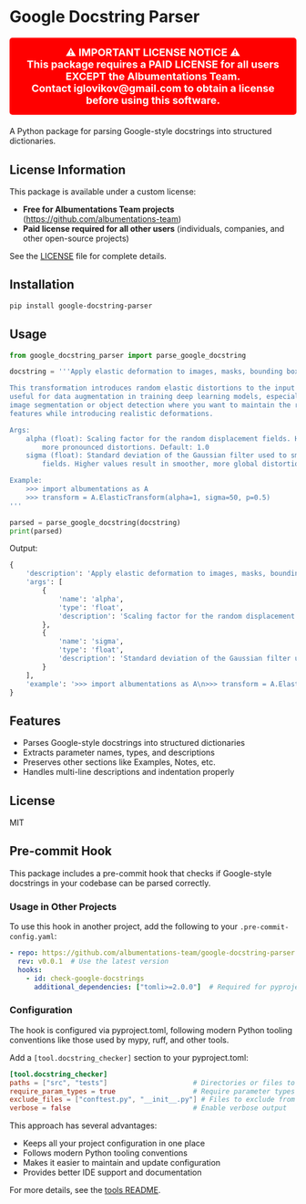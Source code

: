 # Google Docstring Parser

<div style="background-color: #ff0000; color: white; padding: 15px; margin: 20px 0; font-size: 18px; font-weight: bold; text-align: center; border-radius: 5px;">
⚠️ IMPORTANT LICENSE NOTICE ⚠️<br>
This package requires a PAID LICENSE for all users EXCEPT the Albumentations Team.<br>
Contact iglovikov@gmail.com to obtain a license before using this software.
</div>

A Python package for parsing Google-style docstrings into structured dictionaries.

## License Information

This package is available under a custom license:
- **Free for Albumentations Team projects** (https://github.com/albumentations-team)
- **Paid license required for all other users** (individuals, companies, and other open-source projects)

See the [LICENSE](LICENSE) file for complete details.

## Installation

```bash
pip install google-docstring-parser
```

## Usage

```python
from google_docstring_parser import parse_google_docstring

docstring = '''Apply elastic deformation to images, masks, bounding boxes, and keypoints.

This transformation introduces random elastic distortions to the input data. It's particularly
useful for data augmentation in training deep learning models, especially for tasks like
image segmentation or object detection where you want to maintain the relative positions of
features while introducing realistic deformations.

Args:
    alpha (float): Scaling factor for the random displacement fields. Higher values result in
        more pronounced distortions. Default: 1.0
    sigma (float): Standard deviation of the Gaussian filter used to smooth the displacement
        fields. Higher values result in smoother, more global distortions. Default: 50.0

Example:
    >>> import albumentations as A
    >>> transform = A.ElasticTransform(alpha=1, sigma=50, p=0.5)
'''

parsed = parse_google_docstring(docstring)
print(parsed)
```

Output:
```python
{
    'description': 'Apply elastic deformation to images, masks, bounding boxes, and keypoints.\n\nThis transformation introduces random elastic distortions to the input data. It\'s particularly\nuseful for data augmentation in training deep learning models, especially for tasks like\nimage segmentation or object detection where you want to maintain the relative positions of\nfeatures while introducing realistic deformations.',
    'args': [
        {
            'name': 'alpha',
            'type': 'float',
            'description': 'Scaling factor for the random displacement fields. Higher values result in\nmore pronounced distortions. Default: 1.0'
        },
        {
            'name': 'sigma',
            'type': 'float',
            'description': 'Standard deviation of the Gaussian filter used to smooth the displacement\nfields. Higher values result in smoother, more global distortions. Default: 50.0'
        }
    ],
    'example': '>>> import albumentations as A\n>>> transform = A.ElasticTransform(alpha=1, sigma=50, p=0.5)'
}
```

## Features

- Parses Google-style docstrings into structured dictionaries
- Extracts parameter names, types, and descriptions
- Preserves other sections like Examples, Notes, etc.
- Handles multi-line descriptions and indentation properly

## License

MIT

## Pre-commit Hook

This package includes a pre-commit hook that checks if Google-style docstrings in your codebase can be parsed correctly.

### Usage in Other Projects

To use this hook in another project, add the following to your `.pre-commit-config.yaml`:

```yaml
- repo: https://github.com/albumentations-team/google-docstring-parser
  rev: v0.0.1  # Use the latest version
  hooks:
    - id: check-google-docstrings
      additional_dependencies: ["tomli>=2.0.0"]  # Required for pyproject.toml configuration
```

### Configuration

The hook is configured via pyproject.toml, following modern Python tooling conventions like those used by mypy, ruff, and other tools.

Add a `[tool.docstring_checker]` section to your pyproject.toml:

```toml
[tool.docstring_checker]
paths = ["src", "tests"]                     # Directories or files to scan
require_param_types = true                   # Require parameter types in docstrings
exclude_files = ["conftest.py", "__init__.py"] # Files to exclude from checks
verbose = false                              # Enable verbose output
```

This approach has several advantages:
- Keeps all your project configuration in one place
- Follows modern Python tooling conventions
- Makes it easier to maintain and update configuration
- Provides better IDE support and documentation

For more details, see the [tools README](tools/README.md).
